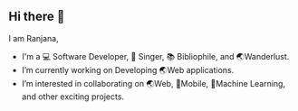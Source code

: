 ## Hi there 👋

<!--
**RanjanaShenoy/RanjanaShenoy** is a ✨ _special_ ✨ repository because its `README.md` (this file) appears on your GitHub profile.

Here are some ideas to get you started:
-->
I am Ranjana,
- I'm a :computer: Software Developer, :musical_note: Singer, :books:	Bibliophile, and :earth_asia:Wanderlust.
- I’m currently working on Developing :earth_asia:Web applications.
- I’m interested in collaborating on :earth_asia:Web, :iphone:Mobile, :mechanical_arm:Machine Learning, and other exciting projects.
